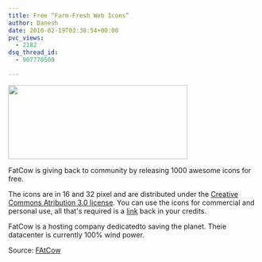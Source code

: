 ```yaml
---
title: Free “Farm-Fresh Web Icons”
author: Danesh
date: 2010-02-19T02:38:54+00:00
pvc_views:
  - 2182
dsq_thread_id:
  - 907770509

---
```

<img loading="lazy" class="alignnone size-full wp-image-1991" title="fatcow.free.icons" src="/wp-content/uploads/2010/02/fatcow.free_.icons_.png" alt="" width="361" height="149" />

FatCow is giving back to community by releasing 1000 awesome icons for free.

The icons are in 16 and 32 pixel and are distributed under the [Creative Commons Atribution 3.0 license][1]. You can use the icons for commercial and personal use, all that's required is a [link][2] back in your credits.

FatCow is a hosting company dedicatedto saving the planet. Theie datacenter is currently 100% wind power.

Source: [FAtCow][2]

<div id="_mcePaste" style="position: absolute; left: -10000px; top: 0px; width: 1px; height: 1px; overflow: hidden;">
  http://creativecommons.org/licenses/by/3.0/us/
</div>

 [1]: http://creativecommons.org/licenses/by/3.0/us/
 [2]: http://www.fatcow.com/free-icons/